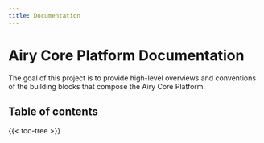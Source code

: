 ```yaml
---
title: Documentation
---
```


# Airy Core Platform Documentation

The goal of this project is to provide high-level overviews and conventions of
the building blocks that compose the Airy Core Platform.

## Table of contents

{{< toc-tree >}}
